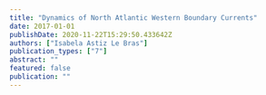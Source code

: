 ```yaml
---
title: "Dynamics of North Atlantic Western Boundary Currents"
date: 2017-01-01
publishDate: 2020-11-22T15:29:50.433642Z
authors: ["Isabela Astiz Le Bras"]
publication_types: ["7"]
abstract: ""
featured: false
publication: ""
---
```


